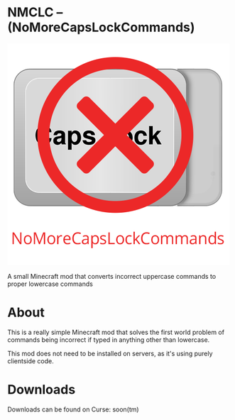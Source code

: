 # NMCLC – (NoMoreCapsLockCommands)
![](src/main/resources/logo.png)

A small Minecraft mod that converts incorrect uppercase commands to proper lowercase commands

# About
This is a really simple Minecraft mod that solves the first world problem of commands being incorrect if typed in anything other than
lowercase.

This mod does not need to be installed on servers, as it's using purely clientside code.

# Downloads
Downloads can be found on Curse: soon(tm)
